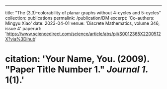 ---
title: "The (3,3)-colorability of planar graphs without 4-cycles and 5-cycles"
collection: publications
permalink: /publication/DM
excerpt: 'Co-authers: Mingyu Xiao'
date: 2023-04-01
venue: 'Discrete Mathematics, volume 346, issue 4'
paperurl: 'https://www.sciencedirect.com/science/article/abs/pii/S0012365X2200512X?via%3Dihub'
# citation: 'Your Name, You. (2009). &quot;Paper Title Number 1.&quot; <i>Journal 1</i>. 1(1).'